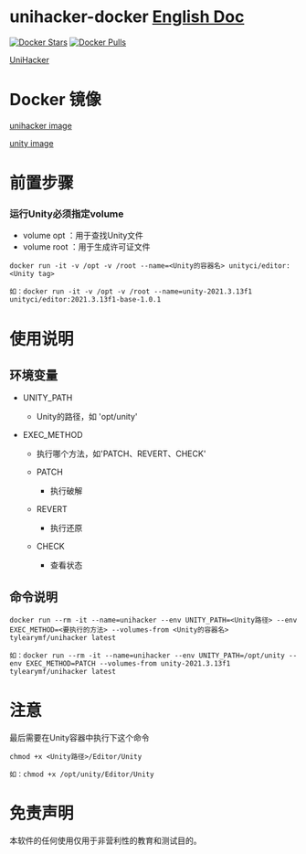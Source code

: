 # unihacker-docker [English Doc](https://github.com/tylearymf/unihacker-docker/blob/main/README_EN.md)

[![Docker Stars](https://img.shields.io/docker/stars/tylearymf/unihacker.svg)](https://hub.docker.com/r/tylearymf/unihacker)
[![Docker Pulls](https://img.shields.io/docker/pulls/tylearymf/unihacker.svg)](https://hub.docker.com/r/tylearymf/unihacker)

[UniHacker](https://github.com/tylearymf/UniHacker)

# Docker 镜像

[unihacker image](https://hub.docker.com/r/tylearymf/unihacker)

[unity image](https://hub.docker.com/r/unityci/editor)

# 前置步骤

### 运行Unity必须指定volume 

* volume opt ：用于查找Unity文件
* volume root ：用于生成许可证文件

```
docker run -it -v /opt -v /root --name=<Unity的容器名> unityci/editor:<Unity tag>

如：docker run -it -v /opt -v /root --name=unity-2021.3.13f1 unityci/editor:2021.3.13f1-base-1.0.1
```

# 使用说明

## 环境变量

* UNITY_PATH

  * Unity的路径，如 'opt/unity'

* EXEC_METHOD

  * 执行哪个方法，如'PATCH、REVERT、CHECK'

  * PATCH
    * 执行破解

  * REVERT
    * 执行还原

  * CHECK
    * 查看状态

## 命令说明

```
docker run --rm -it --name=unihacker --env UNITY_PATH=<Unity路径> --env EXEC_METHOD=<要执行的方法> --volumes-from <Unity的容器名> tylearymf/unihacker latest

如：docker run --rm -it --name=unihacker --env UNITY_PATH=/opt/unity --env EXEC_METHOD=PATCH --volumes-from unity-2021.3.13f1 tylearymf/unihacker latest
```

# 注意

最后需要在Unity容器中执行下这个命令

```
chmod +x <Unity路径>/Editor/Unity

如：chmod +x /opt/unity/Editor/Unity
```

# 免责声明

本软件的任何使用仅用于非营利性的教育和测试目的。
